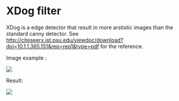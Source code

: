 # XDog filter

XDog is a edge detector that result in more arstistic images than the standard canny detector.
See <http://citeseerx.ist.psu.edu/viewdoc/download?doi=10.1.1.365.151&rep=rep1&type=pdf> for the reference.

Image example :

![](https://farm9.staticflickr.com/8674/16504233985_9f1060624e_z_d.jpg)

Result:

![](https://i.imgur.com/UkSNohc.png)
